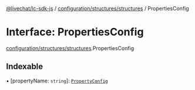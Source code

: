 [@livechat/lc-sdk-js](../README.md) / [configuration/structures/structures](../modules/configuration_structures_structures.md) / PropertiesConfig

# Interface: PropertiesConfig

[configuration/structures/structures](../modules/configuration_structures_structures.md).PropertiesConfig

## Indexable

▪ [propertyName: `string`]: [`PropertyConfig`](configuration_structures_structures.PropertyConfig.md)
